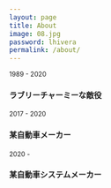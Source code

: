 ```yaml
---
layout: page
title: About
image: 08.jpg
password: lhivera
permalink: /about/
---
```


<small>1989 - 2020</small>
#### ラブリーチャーミーな敵役

<small>2017 - 2020</small>
#### 某自動車メーカー

<small>2020 - </small>
#### 某自動車システムメーカー
